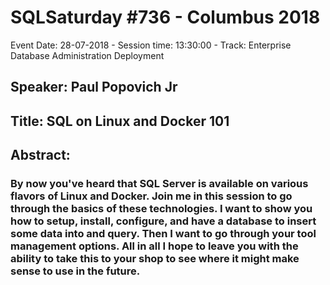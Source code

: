 # SQLSaturday #736 - Columbus 2018
Event Date: 28-07-2018 - Session time: 13:30:00 - Track: Enterprise Database Administration  Deployment
## Speaker: Paul Popovich Jr
## Title: SQL on Linux and Docker 101
## Abstract:
### By now you've heard that SQL Server is available on various flavors of Linux and Docker. Join me in this session to go through the basics of these technologies. I want to show you how to setup, install, configure, and have a database to insert some data into and query. Then I want to go through your tool management options. All in all I hope to leave you with the ability to take this to your shop to see where it might make sense to use in the future.
